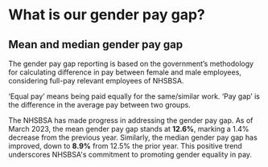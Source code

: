 # What is our gender pay gap?

## Mean and median gender pay gap

The gender pay gap reporting is based on the government’s methodology for calculating difference in pay between female and male employees, considering full-pay relevant employees of NHSBSA.

‘Equal pay’ means being paid equally for the same/similar work. ‘Pay gap’ is the difference in the average pay between two groups. 

The NHSBSA has made progress in addressing the gender pay gap. As of March 2023, the mean gender pay gap stands at __12.6%__, marking a 1.4% decrease from the previous year. Similarly, the median gender pay gap has improved, down to __8.9%__ from 12.5% the prior year. This positive trend underscores NHSBSA's commitment to promoting gender equality in pay.

